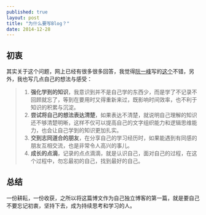 ```yaml
---
published: true
layout: post
title: "为什么要写Blog？"
date: 2014-12-28
---
```


## 初衷
其实关于这个问题，网上已经有很多很多回答，我觉得[阮一峰](http://www.ruanyifeng.com/home.html)写的[这个](http://www.ruanyifeng.com/blog/2006/12/why_i_keep_blogging.html)不错，另外，我也写几点自己的想法与感受：
> 1. **强化学到的知识**，我意识到并不是自己学的东西少，而是学了不记录不回顾就忘了，等到在要用时又得重新来过，既影响时间效率，也不利于知识的积累与沉淀。
> 2. **尝试将自己的想法表达清楚**，如果表达不清楚，就说明自己理解的知识还不够清楚明晰，这样不仅可以提高自己的文字组织能力和逻辑思维能力，也会让自己学到的知识更加扎实。
> 3. **交到志同道合的朋友**，在分享自己的学习经历时，如果能遇到有同感的朋友互相交流，也是非常令人高兴的事儿。
> 4. **成长的点滴**，记录的点点滴滴，就是认识自己，面对自己的过程，在这个过程中，勿忘最初的自己，找到最好的自己。

## 总结
一份耕耘，一份收获，之所以将这篇博文作为自己独立博客的第一篇，就是要自己不要忘记初衷，坚持下去，成为持续思考和学习的人。
